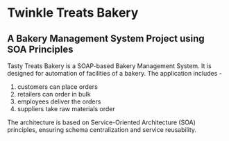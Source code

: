 # Twinkle Treats Bakery
## A Bakery Management System Project using SOA Principles

Tasty Treats Bakery is a SOAP-based Bakery Management System. It is designed for automation of facilities of a bakery. 
The application includes - 
1. customers can place orders
2. retailers can order in bulk
3. employees deliver the orders
4. suppliers take raw materials order

The architecture is based on Service-Oriented Architecture (SOA) principles, ensuring schema centralization and service reusability.